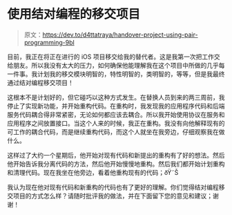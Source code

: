 # 使用结对编程的移交项目

> 原文：<https://dev.to/d4ttatraya/handover-project-using-pair-programming-9bl>

目前，我正在将正在进行的 iOS 项目移交给我的替代者。这是我第一次把工作交给朋友。所以我没有太大的压力，如何确保他能理解我在这个项目中所做的几乎每一件事。我计划我的移交模块明智的，特性明智的，类明智的，等等，但是我最终通过结对编程移交项目！

这根本不是计划好的，但它碰巧以这种方式发生。在替换人员到来的两三周前，我停止了实现新功能，并开始重构代码。在重构时，我发现我的应用程序代码和后端服务代码耦合得非常紧密，无论如何都应该去耦合。所以我开始使用协议在服务和应用程序之间放置接口。当这个人来的时候，我正在重构。我没有向他解释现有的可工作的耦合代码，而是继续重构代码，而这个人就坐在我旁边，仔细观察我在做什么。

这样过了大约一个星期后，他开始对现有代码和新提出的重构有了好的想法。然后他开始告诉我分离代码的方法，然后他开始慢慢地重构。然后我们都开始计划重构和清理代码。现在我坐在他旁边，看着他重构现有的代码；ðŸ˜Š

我认为现在他对现有代码和新重构的代码也有了更好的理解。你们觉得结对编程移交项目的方式怎么样？请随时批评我的做法，并在下面留下您的意见和建议；谢谢！